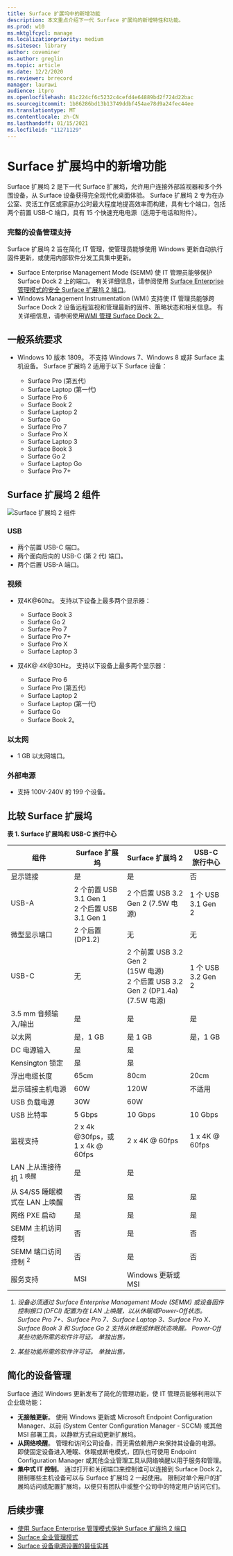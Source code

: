 ```yaml
---
title: Surface 扩展坞中的新增功能
description: 本文重点介绍下一代 Surface 扩展坞的新增特性和功能。
ms.prod: w10
ms.mktglfcycl: manage
ms.localizationpriority: medium
ms.sitesec: library
author: coveminer
ms.author: greglin
ms.topic: article
ms.date: 12/2/2020
ms.reviewer: brrecord
manager: laurawi
audience: itpro
ms.openlocfilehash: 81c224cf6c5232c4cefd4e64889bd2f724d22bac
ms.sourcegitcommit: 1b86286bd13b13749ddbf454ae78d9a24fec44ee
ms.translationtype: MT
ms.contentlocale: zh-CN
ms.lasthandoff: 01/15/2021
ms.locfileid: "11271129"
---
```

# Surface 扩展坞中的新增功能 

Surface 扩展坞 2 是下一代 Surface 扩展坞，允许用户连接外部监视器和多个外围设备，从 Surface 设备获得完全现代化桌面体验。 Surface 扩展坞 2 专为在办公室、灵活工作区或家庭办公时最大程度地提高效率而构建，具有七个端口，包括两个前置 USB-C 端口，具有 15 个快速充电电源（适用于电话和附件）。 

### 完整的设备管理支持

Surface 扩展坞 2 旨在简化 IT 管理，使管理员能够使用 Windows 更新自动执行固件更新，或使用内部软件分发工具集中更新。

- Surface Enterprise Management Mode (SEMM) 使 IT 管理员能够保护 Surface Dock 2 上的端口。 有关详细信息，请参阅使用 [Surface Enterprise 管理模式的安全 Surface 扩展坞 2 端口](https://techcommunity.microsoft.com/t5/surface-it-pro-blog/secure-surface-dock-2-ports-with-surface-enterprise-management/ba-p/1418999)。
-  Windows Management Instrumentation (WMI) 支持使 IT 管理员能够跨 Surface Dock 2 设备远程监视和管理最新的固件、策略状态和相关信息。 有关详细信息，请参阅使用[WMI 管理 Surface Dock 2。](surface-dock2-wmi.md)

## 一般系统要求

- Windows 10 版本 1809。 不支持 Windows 7、Windows 8 或非 Surface 主机设备。 Surface 扩展坞 2 适用于以下 Surface 设备：

  - Surface Pro (第五代) 
  - Surface Laptop (第一代) 
  - Surface Pro 6
  - Surface Book 2
  - Surface Laptop 2
  - Surface Go
  - Surface Pro 7
  - Surface Pro X 
  - Surface Laptop 3
  - Surface Book 3
  - Surface Go 2
  - Surface Laptop Go
  - Surface Pro 7+

## Surface 扩展坞 2 组件

![Surface 扩展坞 2 组件](./images/surface-dock2.png)
 
### USB

- 两个前置 USB-C 端口。
- 两个面向后向的 USB-C (第 2 代) 端口。
- 两个后置 USB-A 端口。 

### 视频
    
- 双4K@60hz。 支持以下设备上最多两个显示器：

  - Surface Book 3
  - Surface Go 2
  - Surface Pro 7
  - Surface Pro 7+
  - Surface Pro X
  - Surface Laptop 3

- 双4K@ 4K@30Hz。 支持以下设备上最多两个显示器：

  - Surface Pro 6
  - Surface Pro (第五代) 
  - Surface Laptop 2
  - Surface Laptop (第一代) 
  - Surface Go
  - Surface Book 2。

### 以太网

- 1 GB 以太网端口。 

### 外部电源

- 支持 100V-240V 的 199 个设备。


## 比较 Surface 扩展坞 

**表 1.  Surface 扩展坞和 USB-C 旅行中心**


| 组件                           | Surface 扩展坞                                                | Surface 扩展坞 2                                                                                      | USB-C 旅行中心 |
| ----------------------------------- | ----------------------------------------------------------- | --------------------------------------------------------------------------------------------------- | ---------------- |
| 显示链接                            | 是                                                         | 是                                                                                                 | 否               |
| USB-A                               | 2 个前置 USB 3.1 Gen 1<br>2 个后置 USB 3.1 Gen 1 | 2 个后置 USB 3.2 Gen 2 (7.5W 电源)                                                             | 1 个 USB 3.1 Gen 2  |
| 微型显示端口                   | 2 个后置 (DP1.2)                                        | 无                                                                                                | 无             |
| USB-C                               | 无                                                        | 2 个前置 USB 3.2 Gen 2<br> (15W 电源) <br>2 个后置 USB 3.2 Gen 2 (DP1.4a) <br> (7.5W 电源)  | 1 个 USB 3.2 Gen 2  |
| 3.5 mm 音频输入/输出                 | 是                                                         | 是                                                                                                 | 是              |
| 以太网                            | 是，1 GB                                              | 是 1 GB                                                                                       | 是，1 GB   |
| DC 电源输入                         | 是                                                         | 是                                                                                                 |                  |
| Kensington 锁定                     | 是                                                         | 是                                                                                                 |                  |
| 浮出电缆长度               | 65cm                                                        | 80cm                                                                                                | 20cm             |
| 显示链接主机电源                 | 60W                                                         | 120W                                                                                                | 不适用              |
| USB 负载电源                      | 30W                                                         | 60W                                                                                                 |                  |
| USB 比特率                        | 5 Gbps                                                      | 10 Gbps                                                                                             | 10 Gbps          |
| 监视支持                     | 2 x 4k @30fps，或<br>1 x 4k @ 60fps                         | 2 x 4K @ 60fps                                                                                      | 1 x 4K @ 60fps   |
| LAN 上从连接待机 <sup> 1 唤醒</sup> | 是                                                         | 是                                                                                                 |                  |
| 从 S4/S5 睡眠模式在 LAN 上唤醒  | 否                                                          | 是                                                                                                 |          是        |
| 网络 PXE 启动                    | 是                                                         | 是                                                                                                 |        是          |
| SEMM 主机访问控制            | 否                                                          | 是                                                                                                 | 否               |
| SEMM 端口访问控制 <sup> 2</sup>          | 否                                                          | 是                                                                                                 | 否               |
| 服务支持                   | MSI                                                         | Windows 更新或 MSI                                                                               |                  |

 



1. *设备必须通过 Surface Enterprise Management Mode (SEMM) 或设备固件控制接口 (DFCI) 配置为在 LAN 上唤醒，以从休眠或Power-Off状态。 Surface Pro 7+、Surface Pro 7、Surface Laptop 3、Surface Pro X、Surface Book 3 和 Surface Go 2 支持从休眠或休眠状态唤醒。 Power-Off  某些功能所需的软件许可证。 单独出售。*

2. *某些功能所需的软件许可证。 单独出售。*

## 简化的设备管理

Surface 通过 Windows 更新发布了简化的管理功能，使 IT 管理员能够利用以下企业级功能：

- **无接触更新**。 使用 Windows 更新或 Microsoft Endpoint Configuration Manager、以前 (System Center Configuration Manager - SCCM) 或其他 MSI 部署工具，以静默方式自动更新扩展坞。 
- **从网络唤醒**。 管理和访问公司设备，而无需依赖用户来保持其设备的电源。 即使固定设备进入睡眠、休眠或断电模式，团队也可使用 Endpoint Configuration Manager 或其他企业管理工具从网络唤醒以用于服务和管理。
- **集中式 IT 控制**。 通过打开和关闭端口来控制谁可以连接到 Surface Dock 2。 限制哪些主机设备可以与 Surface 扩展坞 2 一起使用。 限制对单个用户的扩展坞访问或配置扩展坞，以便只有团队中或整个公司中的特定用户访问它们。

## 后续步骤

- [使用 Surface Enterprise 管理模式保护 Surface 扩展坞 2 端口](https://techcommunity.microsoft.com/t5/surface-it-pro-blog/secure-surface-dock-2-ports-with-surface-enterprise-management/ba-p/1418999)
- [Surface 企业管理模式](surface-enterprise-management-mode.md)
- [Surface 设备电源设置的最佳实践](maintain-optimal-power-settings-on-Surface-devices.md)
